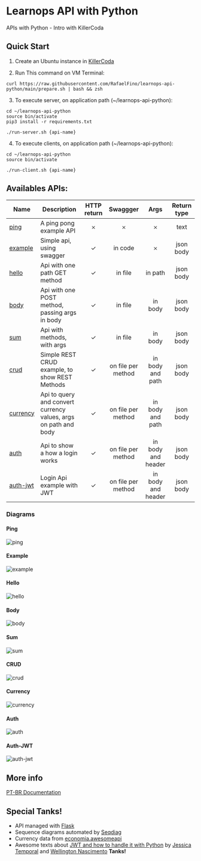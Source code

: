 # Learnops API with Python
APIs with Python - Intro with KillerCoda

## Quick Start
1. Create an Ubuntu instance in [KillerCoda](https://killercoda.com/playgrounds/scenario/ubuntu)

2. Run This command on VM Terminal:
```
curl https://raw.githubusercontent.com/RafaelFino/learnops-api-python/main/prepare.sh | bash && zsh
```

3. To execute server, on application path (~/learnops-api-python):
```
cd ~/learnops-api-python
source bin/activate
pip3 install -r requirements.txt

./run-server.sh {api-name}
```

4. To execute clients, on application path (~/learnops-api-python):
```
cd ~/learnops-api-python
source bin/activate

./run-client.sh {api-name}
```

## Availables APIs:
| Name | Description | HTTP return | Swaggger | Args | Return type |
|-|-|:-:|:-:|:-:|:-:|
| [ping](https://github.com/RafaelFino/learnops-api-python/tree/main/app/ping) | A ping pong example API | &#x10102; | &#x10102; | &#x10102; | text |
| [example](https://github.com/RafaelFino/learnops-api-python/tree/main/app/example) | Simple api, using swagger | &#x2713; | in code | &#x10102; | json body |
| [hello](https://github.com/RafaelFino/learnops-api-python/tree/main/app/hello) | Api with one path GET method | &#x2713; | in file | in path | json body |
| [body](https://github.com/RafaelFino/learnops-api-python/tree/main/app/body) | Api with one POST method, passing args in body | &#x2713; | in file | in body | json body |
| [sum](https://github.com/RafaelFino/learnops-api-python/tree/main/app/sum) | Api with methods, with args | &#x2713; | in file | in body | json body |
| [crud](https://github.com/RafaelFino/learnops-api-python/tree/main/app/crud) | Simple REST CRUD example, to show REST Methods | &#x2713; | on file per method | in body and path | json body |
| [currency](https://github.com/RafaelFino/learnops-api-python/tree/main/app/currency) | Api to query and convert currency values, args on path and body | &#x2713; | on file per method | in body and path | json body |
| [auth](https://github.com/RafaelFino/learnops-api-python/tree/main/app/auth) | Api to show a how a login works | &#x2713; | on file per method | in body and header | json body |
| [auth-jwt](https://github.com/RafaelFino/learnops-api-python/tree/main/app/auth-jwt) | Login Api example with JWT | &#x2713; | on file per method | in body and header | json body |

### Diagrams
#### Ping
![ping](https://github.com/RafaelFino/learnops-api-python/raw/main/doc/images/ping.png)
#### Example
![example](https://github.com/RafaelFino/learnops-api-python/raw/main/doc/images/example.png)
#### Hello
![hello](https://github.com/RafaelFino/learnops-api-python/raw/main/doc/images/hello.png)
#### Body
![body](https://github.com/RafaelFino/learnops-api-python/raw/main/doc/images/body.png)
#### Sum 
![sum](https://github.com/RafaelFino/learnops-api-python/raw/main/doc/images/sum.png)
#### CRUD
![crud](https://github.com/RafaelFino/learnops-api-python/raw/main/doc/images/crud.png)
#### Currency
![currency](https://github.com/RafaelFino/learnops-api-python/raw/main/doc/images/currency.png)
#### Auth 
![auth](https://github.com/RafaelFino/learnops-api-python/raw/main/doc/images/auth.png)
#### Auth-JWT
![auth-jwt](https://github.com/RafaelFino/learnops-api-python/raw/main/doc/images/auth-jwt.png)


## More info
[PT-BR Documentation](https://github.com/RafaelFino/learnops-api-python/blob/main/doc/index-PT-BR.md)

## Special Tanks!
- API managed with [Flask](https://flask.palletsprojects.com/en/2.2.x/)
- Sequence diagrams automated by [Seqdiag](https://pypi.org/project/seqdiag/)
- Currency data from [economia.awesomeapi](https://economia.awesomeapi.com.br/all)
- Awesome texts about [JWT and how to handle it with Python](https://auth0.com/blog/how-to-handle-jwt-in-python/) by [Jessica Temporal](https://auth0.com/blog/authors/jessica-temporal/) and [Wellington Nascimento](https://tableless.com.br/entendendo-tokens-jwt/)
**Tanks!**